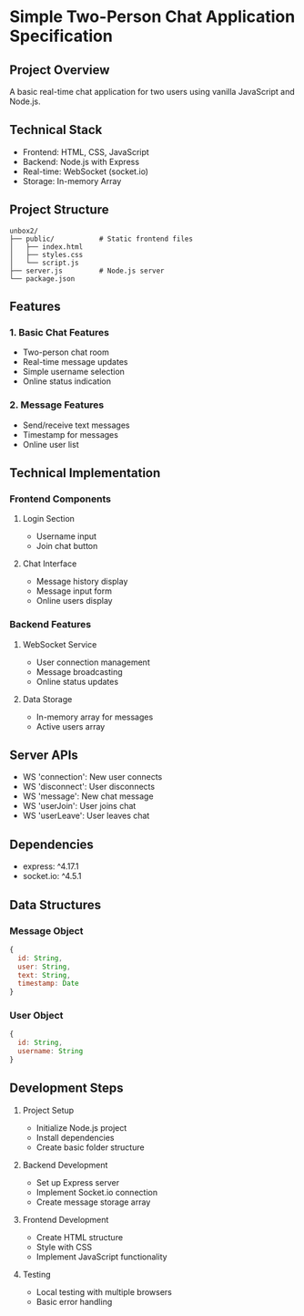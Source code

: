# Simple Two-Person Chat Application Specification

## Project Overview
A basic real-time chat application for two users using vanilla JavaScript and Node.js.

## Technical Stack
- Frontend: HTML, CSS, JavaScript
- Backend: Node.js with Express
- Real-time: WebSocket (socket.io)
- Storage: In-memory Array

## Project Structure
```
unbox2/
├── public/           # Static frontend files
│   ├── index.html
│   ├── styles.css
│   └── script.js
├── server.js         # Node.js server
└── package.json
```

## Features
### 1. Basic Chat Features
- Two-person chat room
- Real-time message updates
- Simple username selection
- Online status indication

### 2. Message Features
- Send/receive text messages
- Timestamp for messages
- Online user list

## Technical Implementation

### Frontend Components
1. Login Section
   - Username input
   - Join chat button

2. Chat Interface
   - Message history display
   - Message input form
   - Online users display

### Backend Features
1. WebSocket Service
   - User connection management
   - Message broadcasting
   - Online status updates

2. Data Storage
   - In-memory array for messages
   - Active users array

## Server APIs
- WS 'connection': New user connects
- WS 'disconnect': User disconnects
- WS 'message': New chat message
- WS 'userJoin': User joins chat
- WS 'userLeave': User leaves chat

## Dependencies
- express: ^4.17.1
- socket.io: ^4.5.1

## Data Structures

### Message Object
```javascript
{
  id: String,
  user: String,
  text: String,
  timestamp: Date
}
```

### User Object
```javascript
{
  id: String,
  username: String
}
```

## Development Steps

1. Project Setup
   - Initialize Node.js project
   - Install dependencies
   - Create basic folder structure

2. Backend Development
   - Set up Express server
   - Implement Socket.io connection
   - Create message storage array

3. Frontend Development
   - Create HTML structure
   - Style with CSS
   - Implement JavaScript functionality

4. Testing
   - Local testing with multiple browsers
   - Basic error handling
